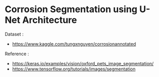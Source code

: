 # Corrosion Segmentation using U-Net Architecture

Dataset : 
* https://www.kaggle.com/tungxnguyen/corrosionannotated

Reference : 
* https://keras.io/examples/vision/oxford_pets_image_segmentation/
* https://www.tensorflow.org/tutorials/images/segmentation
